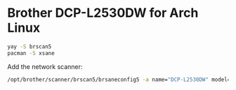 # Brother DCP-L2530DW for Arch Linux

```sh
yay -S brscan5
pacman -S xsane
```

Add the network scanner:
```sh
/opt/brother/scanner/brscan5/brsaneconfig5 -a name="DCP-L2530DW" model="DCP-L2530DW" ip=192.168.1.133
```

